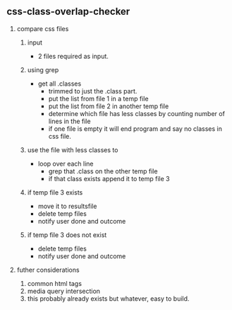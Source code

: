 ## css-class-overlap-checker

1. compare css files
    1. input
        - 2 files required as input. 
    2. using grep 
        - get all .classes 
           - trimmed to just the .class part.
           - put the list from file 1 in a temp file
           - put the list from file 2 in another temp file
           - determine which file has less classes by counting number of lines in the file
           - if one file is empty it will end program and say no classes in css file.

    3.  use the file with less classes to 
        - loop over each line
            - grep that .class on the other temp file
            - if that class exists append it to temp file 3
    4. if temp file 3 exists 
        - move it to resultsfile
        - delete temp files
        - notify user done and outcome
    5. if temp file 3 does not exist
        - delete temp files
        - notify user done and outcome

2. futher considerations
    1. common html tags
    2. media query intersection
    3. this probably already exists but whatever, easy to build.
